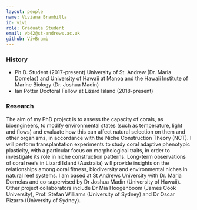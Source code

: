 ```yaml
---
layout: people
name: Viviana Brambilla
id: vivi
role: Graduate Student
email: vb42@st-andrews.ac.uk
github: VivBramb
---
```


### History

- Ph.D. Student (2017-present) University of St. Andrew (Dr. Maria Dornelas) and University of Hawaii at Manoa and the Hawaii Institute of Marine Biology (Dr. Joshua Madin)
- Ian Potter Doctoral Fellow at Lizard Island (2018-present)

### Research

The aim of my PhD project is to assess the capacity of corals, as bioengineers, to modify environmental states (such as temperature, light and flows) and evaluate how this can affect natural selection on them and other organisms, in accordance with the Niche Construction Theory (NCT). I will perform transplantation experiments to study coral adaptive phenotypic plasticity, with a particular focus on morphological traits, in order to investigate its role in niche construction patterns. Long-term observations of coral reefs in Lizard Island (Australia) will provide insights on the relationships among coral fitness, biodiversity and environmental niches in natural reef systems. I am based at St Andrews University with Dr. Maria Dornelas and co-supervised by Dr Joshua Madin (University of Hawaii). Other project collaborators include Dr Mia Hoogenboom (James Cook University), Prof. Stefan Williams (University of Sydney) and Dr Oscar Pizarro (University of Sydney).
